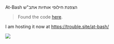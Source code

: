At-Bash
הצפנת חילופי אותיות אתב"ש
> Found the code [here](https://web.archive.org/web/20181112021417/http://www.at-bash.com/).

I am hosting it now at https://trouble.site/at-bash/ 

![](https://i.imgur.com/5t7dy3k.gif)
